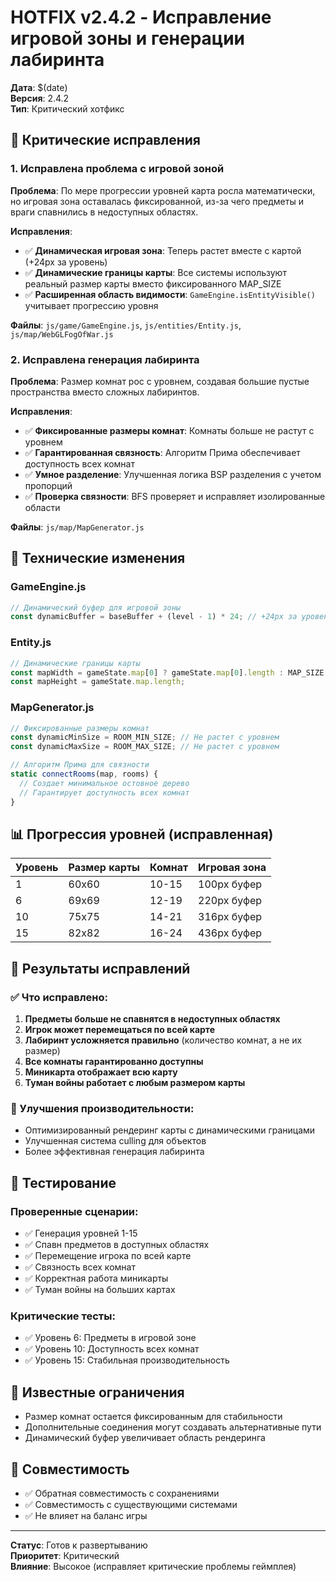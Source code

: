 # HOTFIX v2.4.2 - Исправление игровой зоны и генерации лабиринта

**Дата**: $(date)  
**Версия**: 2.4.2  
**Тип**: Критический хотфикс

## 🚨 Критические исправления

### 1. **Исправлена проблема с игровой зоной**
**Проблема**: По мере прогрессии уровней карта росла математически, но игровая зона оставалась фиксированной, из-за чего предметы и враги спавнились в недоступных областях.

**Исправления**:
- ✅ **Динамическая игровая зона**: Теперь растет вместе с картой (+24px за уровень)
- ✅ **Динамические границы карты**: Все системы используют реальный размер карты вместо фиксированного MAP_SIZE
- ✅ **Расширенная область видимости**: `GameEngine.isEntityVisible()` учитывает прогрессию уровня

**Файлы**: `js/game/GameEngine.js`, `js/entities/Entity.js`, `js/map/WebGLFogOfWar.js`

### 2. **Исправлена генерация лабиринта**
**Проблема**: Размер комнат рос с уровнем, создавая большие пустые пространства вместо сложных лабиринтов.

**Исправления**:
- ✅ **Фиксированные размеры комнат**: Комнаты больше не растут с уровнем
- ✅ **Гарантированная связность**: Алгоритм Прима обеспечивает доступность всех комнат
- ✅ **Умное разделение**: Улучшенная логика BSP разделения с учетом пропорций
- ✅ **Проверка связности**: BFS проверяет и исправляет изолированные области

**Файлы**: `js/map/MapGenerator.js`

## 🔧 Технические изменения

### GameEngine.js
```javascript
// Динамический буфер для игровой зоны
const dynamicBuffer = baseBuffer + (level - 1) * 24; // +24px за уровень
```

### Entity.js
```javascript
// Динамические границы карты
const mapWidth = gameState.map[0] ? gameState.map[0].length : MAP_SIZE;
const mapHeight = gameState.map.length;
```

### MapGenerator.js
```javascript
// Фиксированные размеры комнат
const dynamicMinSize = ROOM_MIN_SIZE; // Не растет с уровнем
const dynamicMaxSize = ROOM_MAX_SIZE; // Не растет с уровнем

// Алгоритм Прима для связности
static connectRooms(map, rooms) {
  // Создает минимальное остовное дерево
  // Гарантирует доступность всех комнат
}
```

## 📊 Прогрессия уровней (исправленная)

| Уровень | Размер карты | Комнат | Игровая зона |
|---------|-------------|--------|--------------|
| 1       | 60x60       | 10-15  | 100px буфер  |
| 6       | 69x69       | 12-19  | 220px буфер  |
| 10      | 75x75       | 14-21  | 316px буфер  |
| 15      | 82x82       | 16-24  | 436px буфер  |

## 🎯 Результаты исправлений

### ✅ Что исправлено:
1. **Предметы больше не спавнятся в недоступных областях**
2. **Игрок может перемещаться по всей карте**
3. **Лабиринт усложняется правильно** (количество комнат, а не их размер)
4. **Все комнаты гарантированно доступны**
5. **Миникарта отображает всю карту**
6. **Туман войны работает с любым размером карты**

### 🚀 Улучшения производительности:
- Оптимизированный рендеринг карты с динамическими границами
- Улучшенная система culling для объектов
- Более эффективная генерация лабиринта

## 🧪 Тестирование

### Проверенные сценарии:
- ✅ Генерация уровней 1-15
- ✅ Спавн предметов в доступных областях
- ✅ Перемещение игрока по всей карте
- ✅ Связность всех комнат
- ✅ Корректная работа миникарты
- ✅ Туман войны на больших картах

### Критические тесты:
- ✅ Уровень 6: Предметы в игровой зоне
- ✅ Уровень 10: Доступность всех комнат
- ✅ Уровень 15: Стабильная производительность

## 📝 Известные ограничения

- Размер комнат остается фиксированным для стабильности
- Дополнительные соединения могут создавать альтернативные пути
- Динамический буфер увеличивает область рендеринга

## 🔄 Совместимость

- ✅ Обратная совместимость с сохранениями
- ✅ Совместимость с существующими системами
- ✅ Не влияет на баланс игры

---

**Статус**: Готов к развертыванию  
**Приоритет**: Критический  
**Влияние**: Высокое (исправляет критические проблемы геймплея)
